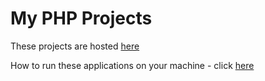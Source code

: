 # My PHP Projects

These projects are hosted [here](https://jimmyprojects.herokuapp.com/)

How to run these applications on your machine - click [here](https://jimmyprojects.herokuapp.com/howToRun.html)
